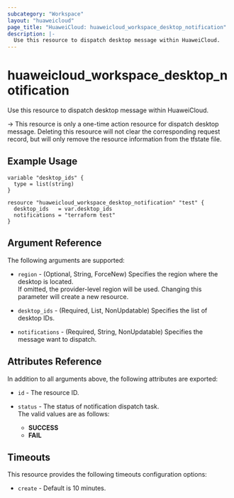 ```yaml
---
subcategory: "Workspace"
layout: "huaweicloud"
page_title: "HuaweiCloud: huaweicloud_workspace_desktop_notification"
description: |-
  Use this resource to dispatch desktop message within HuaweiCloud.
---
```


# huaweicloud_workspace_desktop_notification

Use this resource to dispatch desktop message within HuaweiCloud.

-> This resource is only a one-time action resource for dispatch desktop message. Deleting this resource will not clear
   the corresponding request record, but will only remove the resource information from the tfstate file.

## Example Usage

```hcl
variable "desktop_ids" {
  type = list(string)
}

resource "huaweicloud_workspace_desktop_notification" "test" {
  desktop_ids   = var.desktop_ids
  notifications = "terraform test"
}
```

## Argument Reference

The following arguments are supported:

* `region` - (Optional, String, ForceNew) Specifies the region where the desktop is located.  
  If omitted, the provider-level region will be used.
  Changing this parameter will create a new resource.

* `desktop_ids` - (Required, List, NonUpdatable) Specifies the list of desktop IDs.

* `notifications` - (Required, String, NonUpdatable) Specifies the message want to dispatch.

## Attributes Reference

In addition to all arguments above, the following attributes are exported:

* `id` - The resource ID.

* `status` - The status of notification dispatch task.  
  The valid values are as follows:
  + **SUCCESS**
  + **FAIL**

## Timeouts

This resource provides the following timeouts configuration options:

* `create` - Default is 10 minutes.
